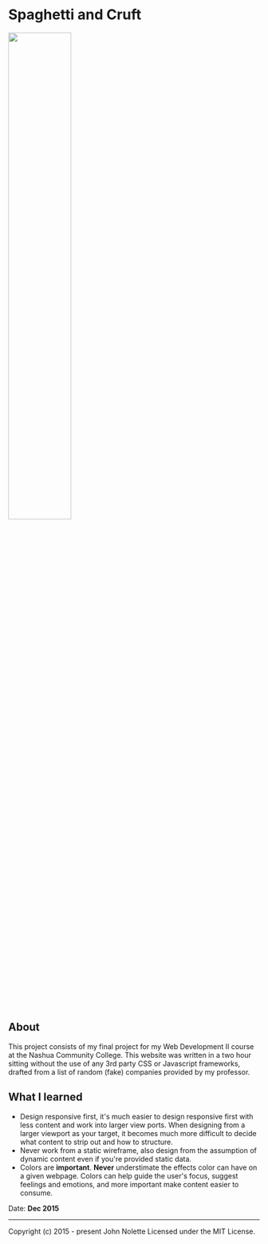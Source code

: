 # Spaghetti and Cruft

<img src="https://i.gyazo.com/bdd34a8ffda9e3a72cb3a2cfe1cd8547.png" width="50%" height="auto" />

## About

This project consists of my final project for my Web Development II course at the Nashua Community College. This website was written in a two hour sitting without the use of any 3rd party CSS or Javascript frameworks, drafted from a list of random (fake) companies provided by my professor.

## What I learned

* Design responsive first, it's much easier to design responsive first with less content and work into larger view ports. When designing from a larger viewport as your target, it becomes much more difficult to decide what content to strip out and how to structure.
* Never work from a static wireframe, also design from the assumption of dynamic content even if you're provided static data.
* Colors are **important**. **Never** understimate the effects color can have on a given webpage. Colors can help guide the user's focus, suggest feelings and emotions, and more important make content easier to consume.

Date: **Dec 2015**

---

Copyright (c) 2015 - present John Nolette Licensed under the MIT License.
